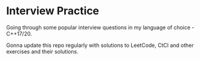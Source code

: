 # Interview Practice

Going through some popular interview questions in my language of choice - C++17/20.

Gonna update this repo regularly with solutions to LeetCode, CtCI and other exercises and their solutions.
